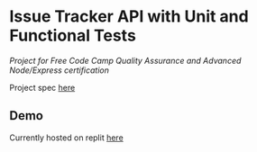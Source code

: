 # Issue Tracker API with Unit and Functional Tests
*Project for Free Code Camp Quality Assurance and Advanced Node/Express certification*

Project spec [here](https://www.freecodecamp.org/learn/quality-assurance/quality-assurance-projects/issue-tracker)

## Demo
Currently hosted on replit [here](https://fccqa-issuetracker.zenlex.repl.co/)


